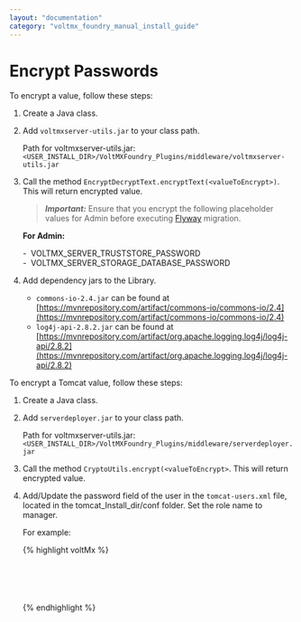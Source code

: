 ```yaml
---
layout: "documentation"
category: "voltmx_foundry_manual_install_guide"
---
```

                            

Encrypt Passwords
=================

To encrypt a value, follow these steps:

1.  Create a Java class.
2.  Add `voltmxserver-utils.jar` to your class path.  
    
    Path for voltmxserver-utils.jar: `<USER_INSTALL_DIR>/VoltMXFoundry_Plugins/middleware/voltmxserver-utils.jar`
    
3.  Call the method `EncryptDecryptText.encryptText(<valueToEncrypt>)`. This will return encrypted value.
    
    > **_Important:_** Ensure that you encrypt the following placeholder values for Admin before executing [Flyway](FlywayNew.html) migration.  
      
    **For Admin:**  
      
    \-  VOLTMX\_SERVER\_TRUSTSTORE\_PASSWORD  
    \-  VOLTMX\_SERVER\_STORAGE\_DATABASE\_PASSWORD  
    
4.  Add dependency jars to the Library.
    *   `commons-io-2.4.jar` can be found at [https://mvnrepository.com/artifact/commons-io/commons-io/2.4](https://mvnrepository.com/artifact/commons-io/commons-io/2.4)
    *   `log4j-api-2.8.2.jar` can be found at [https://mvnrepository.com/artifact/org.apache.logging.log4j/log4j-api/2.8.2](https://mvnrepository.com/artifact/org.apache.logging.log4j/log4j-api/2.8.2)

To encrypt a Tomcat value, follow these steps:

1.  Create a Java class.
2.  Add `serverdeployer.jar` to your class path.  
    
    Path for voltmxserver-utils.jar: `<USER_INSTALL_DIR>/VoltMXFoundry_Plugins/middleware/serverdeployer.jar`
    
3.  Call the method `CryptoUtils.encrypt(<valueToEncrypt>`. This will return encrypted value.
4.  Add/Update the password field of the user in the `tomcat-users.xml` file, located in the tomcat\_Install\_dir/conf folder. Set the role name to manager.
    
    For example:
    
    {% highlight voltMx %}<user name="manager" password="7fd20649-e534-4915-b4c5-d8e1a2cbb579" roles="admin-gui,manager-gui,manager-script,manager-jmx,manager-status"/>  
    <role rolename="admin-gui"/>  
    <role rolename="manager-gui"/>  
    <role rolename="manager-script"/>  
    <role rolename="manager-jmx"/>  
    <role rolename="manager-status"/>  
    <role rolename="manager"/>
    {% endhighlight %}
